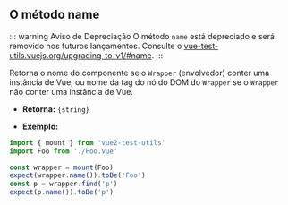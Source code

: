 ## O método name

::: warning Aviso de Depreciação
O método `name` está depreciado e será removido nos futuros lançamentos. Consulte o [vue-test-utils.vuejs.org/upgrading-to-v1/#name](https://vue-test-utils.vuejs.org/upgrading-to-v1/#name).
:::

Retorna o nome do componente se o `Wrapper` (envolvedor) conter uma instância de Vue, ou nome da tag do nó do DOM do `Wrapper` se o `Wrapper` não conter uma instância de Vue.

- **Retorna:** `{string}`

- **Exemplo:**

```js
import { mount } from 'vue2-test-utils'
import Foo from './Foo.vue'

const wrapper = mount(Foo)
expect(wrapper.name()).toBe('Foo')
const p = wrapper.find('p')
expect(p.name()).toBe('p')
```
